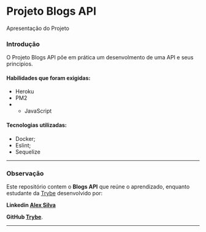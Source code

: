 

# Projeto Blogs API

Apresentação do Projeto

### Introdução

O Projeto Blogs API pôe em prática um desenvolmento de uma API e seus principios.

#### Habilidades que foram exigidas:

-   Heroku
-   PM2
- - JavaScript

#### Tecnologias utilizadas:

-   Docker;
-   Eslint;
-   Sequelize

----------

### Observação

Este repositório contem o  **Blogs API**  que reúne o aprendizado, enquanto estudante da  [Trybe](https://www.betrybe.com/)  desenvolvido por:

 **Linkedin  [Alex Silva](https://www.linkedin.com/in/alexcssilva/)**
 
   **GitHub  [Trybe](https://github.com/tryber)**.

----------


